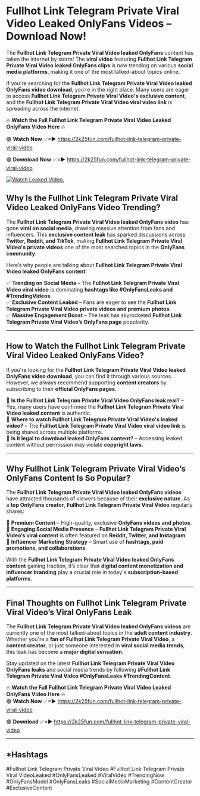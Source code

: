 # Fullhot Link Telegram Private Viral Video Leaked OnlyFans Videos – Download Now!

The **Fullhot Link Telegram Private Viral Video leaked OnlyFans** content has taken the internet by storm! The **viral video** featuring **Fullhot Link Telegram Private Viral Video leaked OnlyFans clips** is now trending on various **social media platforms**, making it one of the most talked-about topics online.  

If you're searching for the **Fullhot Link Telegram Private Viral Video leaked OnlyFans video download**, you’re in the right place. Many users are eager to access **Fullhot Link Telegram Private Viral Video's exclusive content**, and the **Fullhot Link Telegram Private Viral Video viral video link** is spreading across the internet.  

🔥 **Watch the Full Fullhot Link Telegram Private Viral Video Leaked OnlyFans Video Here** 🔥  

🟢 **Watch Now** ✅=► https://2k25fun.com/fullhot-link-telegram-private-viral-video

🟢 **Download Now** ✅=► https://2k25fun.com/fullhot-link-telegram-private-viral-video

[![Watch Leaked Video.](https://miro.medium.com/v2/resize:fit:828/format:webp/1*cilzJN44JGOrTw9NJCrNHA.gif "Watch Leaked Video")](https://2k25fun.com/fullhot-link-telegram-private-viral-video)

## **Why Is the Fullhot Link Telegram Private Viral Video Leaked OnlyFans Video Trending?**  

The **Fullhot Link Telegram Private Viral Video leaked OnlyFans video** has gone **viral on social media**, drawing massive attention from fans and influencers. This **exclusive content leak** has sparked discussions across **Twitter, Reddit, and TikTok**, making **Fullhot Link Telegram Private Viral Video's private videos** one of the most searched topics in the **OnlyFans community**.  

Here’s why people are talking about **Fullhot Link Telegram Private Viral Video leaked OnlyFans content**:  

✅ **Trending on Social Media** – The **Fullhot Link Telegram Private Viral Video viral video** is dominating **hashtags like #OnlyFansLeaks and #TrendingVideos**.  
✅ **Exclusive Content Leaked** – Fans are eager to see the **Fullhot Link Telegram Private Viral Video private videos and premium photos**.  
✅ **Massive Engagement Boost** – The leak has skyrocketed **Fullhot Link Telegram Private Viral Video’s OnlyFans page** popularity.  

---

## **How to Watch the Fullhot Link Telegram Private Viral Video Leaked OnlyFans Video?**  

If you're looking for the **Fullhot Link Telegram Private Viral Video leaked OnlyFans video download**, you can find it through various sources. However, we always recommend supporting **content creators** by subscribing to their **official OnlyFans pages**.  

🔹 **Is the Fullhot Link Telegram Private Viral Video OnlyFans leak real?** – Yes, many users have confirmed the **Fullhot Link Telegram Private Viral Video leaked content** is authentic.  
🔹 **Where to watch Fullhot Link Telegram Private Viral Video's leaked video?** – The **Fullhot Link Telegram Private Viral Video viral video link** is being shared across multiple platforms.  
🔹 **Is it legal to download leaked OnlyFans content?** – Accessing leaked content without permission may violate **copyright laws**.  

---

## **Why Fullhot Link Telegram Private Viral Video’s OnlyFans Content Is So Popular?**  

The **Fullhot Link Telegram Private Viral Video leaked OnlyFans videos** have attracted thousands of viewers because of their **exclusive nature**. As a **top OnlyFans creator**, **Fullhot Link Telegram Private Viral Video** regularly shares:  

📌 **Premium Content** – High-quality, exclusive **OnlyFans videos and photos**.  
📌 **Engaging Social Media Presence** – **Fullhot Link Telegram Private Viral Video’s viral content** is often featured on **Reddit, Twitter, and Instagram**.  
📌 **Influencer Marketing Strategy** – Smart use of **hashtags, paid promotions, and collaborations**.  

With the **Fullhot Link Telegram Private Viral Video leaked OnlyFans content** gaining traction, it’s clear that **digital content monetization and influencer branding** play a crucial role in today's **subscription-based platforms**.  

---

## **Final Thoughts on Fullhot Link Telegram Private Viral Video’s Viral OnlyFans Leak**  

The **Fullhot Link Telegram Private Viral Video leaked OnlyFans videos** are currently one of the most talked-about topics in the **adult content industry**. Whether you're a **fan of Fullhot Link Telegram Private Viral Video**, a **content creator**, or just someone interested in **viral social media trends**, this leak has become a **major digital sensation**.  

Stay updated on the latest **Fullhot Link Telegram Private Viral Video OnlyFans leaks** and social media trends by following **#Fullhot Link Telegram Private Viral Video #OnlyFansLeaks #TrendingContent**.  

🔥 **Watch the Full Fullhot Link Telegram Private Viral Video Leaked OnlyFans Video Here** 🔥  
🟢 **Watch Now** ✅=► https://2k25fun.com/fullhot-link-telegram-private-viral-video

🟢 **Download** ✅=► https://2k25fun.com/fullhot-link-telegram-private-viral-video

---

## *Hashtags
#Fullhot Link Telegram Private Viral Video #Fullhot Link Telegram Private Viral VideoLeaked #OnlyFansLeaked #ViralVideo #TrendingNow #OnlyFansModel #OnlyFansLeaks #SocialMediaMarketing #ContentCreator #ExclusiveContent  